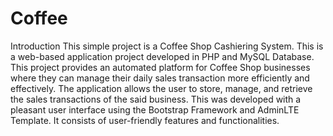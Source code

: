 # Coffee
Introduction This simple project is a Coffee Shop Cashiering System. This is a web-based application project developed in PHP and MySQL Database. This project provides an automated platform for Coffee Shop businesses where they can manage their daily sales transaction more efficiently and effectively. The application allows the user to store, manage, and retrieve the sales transactions of the said business. This was developed with a pleasant user interface using the Bootstrap Framework and AdminLTE Template. It consists of user-friendly features and functionalities.
